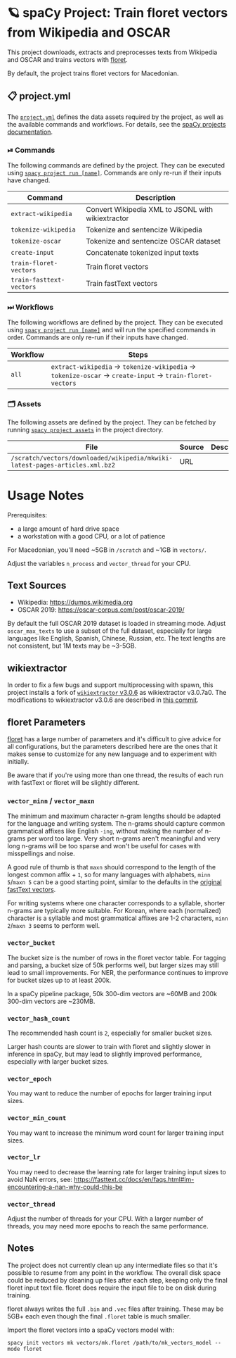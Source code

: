 
<!-- SPACY PROJECT: AUTO-GENERATED DOCS START (do not remove) -->

# 🪐 spaCy Project: Train floret vectors from Wikipedia and OSCAR

This project downloads, extracts and preprocesses texts from Wikipedia and
OSCAR and trains vectors with [floret](https://github.com/explosion/floret).

By default, the project trains floret vectors for Macedonian.


## 📋 project.yml

The [`project.yml`](project.yml) defines the data assets required by the
project, as well as the available commands and workflows. For details, see the
[spaCy projects documentation](https://spacy.io/usage/projects).

### ⏯ Commands

The following commands are defined by the project. They
can be executed using [`spacy project run [name]`](https://spacy.io/api/cli#project-run).
Commands are only re-run if their inputs have changed.

| Command | Description |
| --- | --- |
| `extract-wikipedia` | Convert Wikipedia XML to JSONL with wikiextractor |
| `tokenize-wikipedia` | Tokenize and sentencize Wikipedia |
| `tokenize-oscar` | Tokenize and sentencize OSCAR dataset |
| `create-input` | Concatenate tokenized input texts |
| `train-floret-vectors` | Train floret vectors |
| `train-fasttext-vectors` | Train fastText vectors |

### ⏭ Workflows

The following workflows are defined by the project. They
can be executed using [`spacy project run [name]`](https://spacy.io/api/cli#project-run)
and will run the specified commands in order. Commands are only re-run if their
inputs have changed.

| Workflow | Steps |
| --- | --- |
| `all` | `extract-wikipedia` &rarr; `tokenize-wikipedia` &rarr; `tokenize-oscar` &rarr; `create-input` &rarr; `train-floret-vectors` |

### 🗂 Assets

The following assets are defined by the project. They can
be fetched by running [`spacy project assets`](https://spacy.io/api/cli#project-assets)
in the project directory.

| File | Source | Description |
| --- | --- | --- |
| `/scratch/vectors/downloaded/wikipedia/mkwiki-latest-pages-articles.xml.bz2` | URL |  |

<!-- SPACY PROJECT: AUTO-GENERATED DOCS END (do not remove) -->

# Usage Notes

Prerequisites:

- a large amount of hard drive space
- a workstation with a good CPU, or a lot of patience

For Macedonian, you'll need ~5GB in `/scratch` and ~1GB in `vectors/`.

Adjust the variables `n_process` and `vector_thread` for your CPU.

## Text Sources

- Wikipedia: https://dumps.wikimedia.org
- OSCAR 2019: https://oscar-corpus.com/post/oscar-2019/

By default the full OSCAR 2019 dataset is loaded in streaming mode. Adjust
`oscar_max_texts` to use a subset of the full dataset, especially for large
languages like English, Spanish, Chinese, Russian, etc. The text lengths are
not consistent, but 1M texts may be ~3-5GB.

## wikiextractor

In order to fix a few bugs and support multiprocessing with spawn, this
project installs a fork of [`wikiextractor`
v3.0.6](https://github.com/attardi/wikiextractor) as wikiextractor v3.0.7a0.
The modifications to wikiextractor v3.0.6 are described in [this
commit](https://github.com/adrianeboyd/wikiextractor/commit/f8b539d46cd67205884d701c1d5fd18eda84825f).

## floret Parameters

[floret](https://github.com/explosion/floret) has a large number of
parameters and it's difficult to give advice for all configurations, but the
parameters described here are the ones that it makes sense to customize for
any new language and to experiment with initially.

Be aware that if you're using more than one thread, the results of each run
with fastText or floret will be slightly different.

### `vector_minn` / `vector_maxn`

The minimum and maximum character n-gram lengths should be adapted for the
language and writing system. The n-grams should capture common grammatical
affixes like English `-ing`, without making the number of n-grams per word
too large. Very short n-grams aren't meaningful and very long n-grams will be
too sparse and won't be useful for cases with misspellings and noise.

A good rule of thumb is that `maxn` should correspond to the length of the
longest common affix + `1`, so for many languages with alphabets, `minn
5`/`maxn 5` can be a good starting point, similar to the defaults in the
[original fastText vectors](https://fasttext.cc/docs/en/crawl-vectors.html).

For writing systems where one character corresponds to a syllable, shorter
n-grams are typically more suitable. For Korean, where each (normalized)
character is a syllable and most grammatical affixes are 1-2 characters,
`minn 2`/`maxn 3` seems to perform well.

### `vector_bucket`

The bucket size is the number of rows in the floret vector table. For
tagging and parsing, a bucket size of 50k performs well, but larger sizes may
still lead to small improvements. For NER, the performance continues to
improve for bucket sizes up to at least 200k.

In a spaCy pipeline package, 50k 300-dim vectors are ~60MB and 200k 300-dim
vectors are ~230MB.

### `vector_hash_count`

The recommended hash count is `2`, especially for smaller bucket sizes.

Larger hash counts are slower to train with floret and slightly slower in
inference in spaCy, but may lead to slightly improved performance, especially
with larger bucket sizes.

### `vector_epoch`

You may want to reduce the number of epochs for larger training input sizes.

### `vector_min_count`

You may want to increase the minimum word count for larger training input
sizes.

### `vector_lr`

You may need to decrease the learning rate for larger training input sizes to
avoid NaN errors, see:
https://fasttext.cc/docs/en/faqs.html#im-encountering-a-nan-why-could-this-be

### `vector_thread`

Adjust the number of threads for your CPU. With a larger number of threads,
you may need more epochs to reach the same performance.

## Notes

The project does not currently clean up any intermediate files so that it's
possible to resume from any point in the workflow. The overall disk space
could be reduced by cleaning up files after each step, keeping only the final
floret input text file. floret does require the input file to be on disk
during training.

floret always writes the full `.bin` and `.vec` files after training. These
may be 5GB+ each even though the final `.floret` table is much smaller.

Import the floret vectors into a spaCy vectors model with:

```shell
spacy init vectors mk vectors/mk.floret /path/to/mk_vectors_model --mode floret
```
